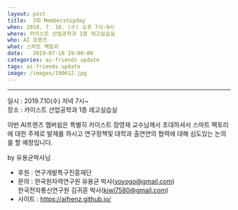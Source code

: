 ```yaml
---
layout: post
title:  3회 Membershipday
when: 2019. 7. 10. (수) 오후 7시-9시
where: 카이스트 산업공학과 1층 레고실습실
who: AI 프렌즈
what: 스마트 팩토리
date:   2019-07-10 19:00:00
categories: ai-friends update
tags: ai-friends update
image: /images/190612.jpg
---
```

***  

일시 : 2019.7.10(수) 저녁 7시~  
장소 : 카이스트 산업공학과 1층 레고실습실  

이번 AI프렌즈 멤버쉽은 특별히 카이스트 장영재 교수님께서 초대하셔서 스마트 팩토리에 대한 주제로 발제를 하시고 연구정책및 대학과 출연연의 협력에 대해 심도있는 논의를 할 예정입니다.  

by 유용균박사님



- 후원 : 연구개발특구진흥재단  
- 문의 : 한국원자력연구원 유용균 박사(yoyogo@gmail.com)  
             한국전자통신연구원 김귀훈 박사(kiwi7580@gmail.com)  
- 사이트 : https://aifrenz.github.io/ 
